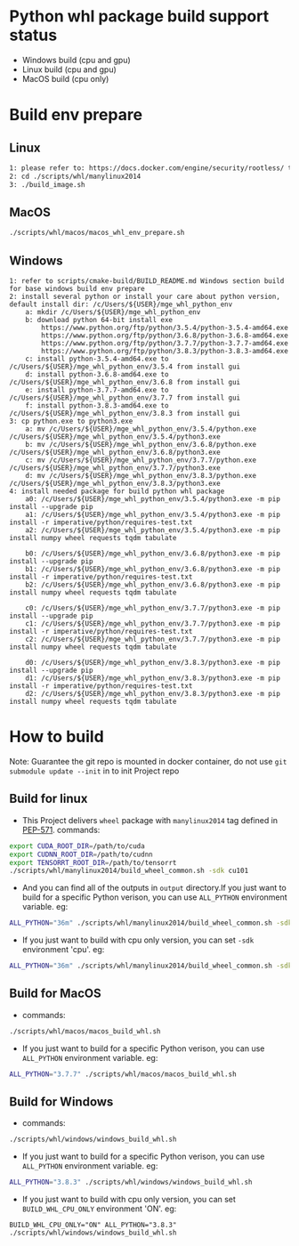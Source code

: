 # Python whl package build support status
* Windows build (cpu and gpu)
* Linux build (cpu and gpu)
* MacOS build (cpu only)

# Build env prepare
## Linux

```bash
1: please refer to: https://docs.docker.com/engine/security/rootless/ to enable rootless docker env
2: cd ./scripts/whl/manylinux2014
3: ./build_image.sh

```

## MacOS
```bash
./scripts/whl/macos/macos_whl_env_prepare.sh
```

## Windows
```
1: refer to scripts/cmake-build/BUILD_README.md Windows section build for base windows build env prepare
2: install several python or install your care about python version, default install dir: /c/Users/${USER}/mge_whl_python_env
    a: mkdir /c/Users/${USER}/mge_whl_python_env
    b: download python 64-bit install exe
        https://www.python.org/ftp/python/3.5.4/python-3.5.4-amd64.exe
        https://www.python.org/ftp/python/3.6.8/python-3.6.8-amd64.exe
        https://www.python.org/ftp/python/3.7.7/python-3.7.7-amd64.exe
        https://www.python.org/ftp/python/3.8.3/python-3.8.3-amd64.exe
    c: install python-3.5.4-amd64.exe to /c/Users/${USER}/mge_whl_python_env/3.5.4 from install gui
    d: install python-3.6.8-amd64.exe to /c/Users/${USER}/mge_whl_python_env/3.6.8 from install gui
    e: install python-3.7.7-amd64.exe to /c/Users/${USER}/mge_whl_python_env/3.7.7 from install gui
    f: install python-3.8.3-amd64.exe to /c/Users/${USER}/mge_whl_python_env/3.8.3 from install gui
3: cp python.exe to python3.exe
    a: mv /c/Users/${USER}/mge_whl_python_env/3.5.4/python.exe /c/Users/${USER}/mge_whl_python_env/3.5.4/python3.exe
    b: mv /c/Users/${USER}/mge_whl_python_env/3.6.8/python.exe /c/Users/${USER}/mge_whl_python_env/3.6.8/python3.exe
    c: mv /c/Users/${USER}/mge_whl_python_env/3.7.7/python.exe /c/Users/${USER}/mge_whl_python_env/3.7.7/python3.exe
    d: mv /c/Users/${USER}/mge_whl_python_env/3.8.3/python.exe /c/Users/${USER}/mge_whl_python_env/3.8.3/python3.exe
4: install needed package for build python whl package
    a0: /c/Users/${USER}/mge_whl_python_env/3.5.4/python3.exe -m pip install --upgrade pip
    a1: /c/Users/${USER}/mge_whl_python_env/3.5.4/python3.exe -m pip install -r imperative/python/requires-test.txt
    a2: /c/Users/${USER}/mge_whl_python_env/3.5.4/python3.exe -m pip install numpy wheel requests tqdm tabulate

    b0: /c/Users/${USER}/mge_whl_python_env/3.6.8/python3.exe -m pip install --upgrade pip
    b1: /c/Users/${USER}/mge_whl_python_env/3.6.8/python3.exe -m pip install -r imperative/python/requires-test.txt
    b2: /c/Users/${USER}/mge_whl_python_env/3.6.8/python3.exe -m pip install numpy wheel requests tqdm tabulate
    
    c0: /c/Users/${USER}/mge_whl_python_env/3.7.7/python3.exe -m pip install --upgrade pip
    c1: /c/Users/${USER}/mge_whl_python_env/3.7.7/python3.exe -m pip install -r imperative/python/requires-test.txt
    c2: /c/Users/${USER}/mge_whl_python_env/3.7.7/python3.exe -m pip install numpy wheel requests tqdm tabulate
    
    d0: /c/Users/${USER}/mge_whl_python_env/3.8.3/python3.exe -m pip install --upgrade pip
    d1: /c/Users/${USER}/mge_whl_python_env/3.8.3/python3.exe -m pip install -r imperative/python/requires-test.txt
    d2: /c/Users/${USER}/mge_whl_python_env/3.8.3/python3.exe -m pip install numpy wheel requests tqdm tabulate
```

# How to build
Note: Guarantee the git repo is mounted in docker container, do not use `git submodule update --init` in to init Project repo
## Build for linux
* This Project delivers `wheel` package with `manylinux2014` tag defined in [PEP-571](https://www.python.org/dev/peps/pep-0571/).
commands:
```bash
export CUDA_ROOT_DIR=/path/to/cuda
export CUDNN_ROOT_DIR=/path/to/cudnn
export TENSORRT_ROOT_DIR=/path/to/tensorrt
./scripts/whl/manylinux2014/build_wheel_common.sh -sdk cu101
```

* And you can find all of the outputs in `output` directory.If you just want to build for a specific Python verison, you can use `ALL_PYTHON` environment variable. eg:
```bash
ALL_PYTHON="36m" ./scripts/whl/manylinux2014/build_wheel_common.sh -sdk cu101
```

* If you just want to build with cpu only version, you can set `-sdk` environment 'cpu'. eg:
```bash
ALL_PYTHON="36m" ./scripts/whl/manylinux2014/build_wheel_common.sh -sdk cpu
```

## Build for MacOS
* commands:
```bash
./scripts/whl/macos/macos_build_whl.sh
```
* If you just want to build for a specific Python verison, you can use `ALL_PYTHON` environment variable. eg:
```bash
ALL_PYTHON="3.7.7" ./scripts/whl/macos/macos_build_whl.sh
```

## Build for Windows
* commands:
```bash
./scripts/whl/windows/windows_build_whl.sh
```

* If you just want to build for a specific Python verison, you can use `ALL_PYTHON` environment variable. eg:
```bash
ALL_PYTHON="3.8.3" ./scripts/whl/windows/windows_build_whl.sh
```

* If you just want to build with cpu only version, you can set `BUILD_WHL_CPU_ONLY` environment 'ON'. eg:
```
BUILD_WHL_CPU_ONLY="ON" ALL_PYTHON="3.8.3" ./scripts/whl/windows/windows_build_whl.sh
```
